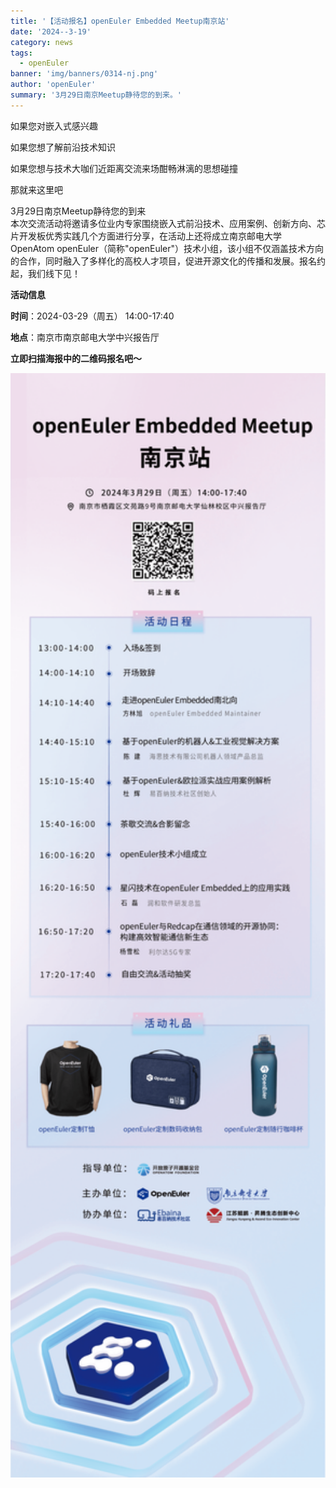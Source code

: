 ```yaml
---
title: '【活动报名】openEuler Embedded Meetup南京站'
date: '2024--3-19'
category: news
tags:
  - openEuler
banner: 'img/banners/0314-nj.png'
author: 'openEuler'
summary: '3月29日南京Meetup静待您的到来。'
---
```




如果您对嵌入式感兴趣

如果您想了解前沿技术知识

如果您想与技术大咖们近距离交流来场酣畅淋漓的思想碰撞

那就来这里吧

3月29日南京Meetup静待您的到来\
本次交流活动将邀请多位业内专家围绕嵌入式前沿技术、应用案例、创新方向、芯片开发板优秀实践几个方面进行分享，在活动上还将成立南京邮电大学OpenAtom
openEuler（简称\"openEuler\"）技术小组，该小组不仅涵盖技术方向的合作，同时融入了多样化的高校人才项目，促进开源文化的传播和发展。报名约起，我们线下见！ 

**活动信息**

**时间**：2024-03-29（周五） 14:00-17:40

**地点**：南京市南京邮电大学中兴报告厅

**立即扫描海报中的二维码报名吧～**

<img src="./media/image1.png" width="1000" >